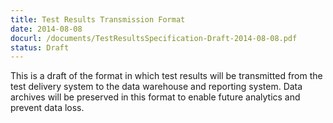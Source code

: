 ```yaml
---
title: Test Results Transmission Format
date: 2014-08-08
docurl: /documents/TestResultsSpecification-Draft-2014-08-08.pdf
status: Draft
---
```

This is a draft of the format in which test results will be transmitted from the test delivery system to the data warehouse and reporting system. Data archives will be preserved in this format to enable future analytics and prevent data loss. 